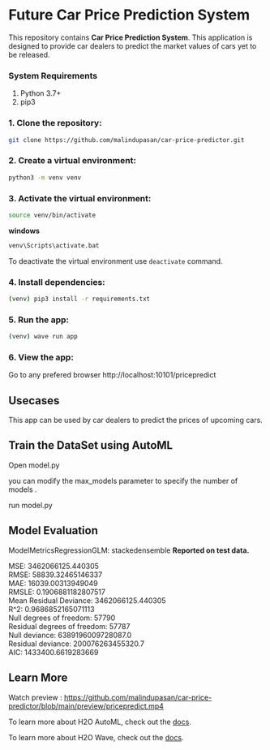 # Future Car Price Prediction System


This repository contains   **Car Price Prediction System**. This application is designed to provide car dealers to predict the market values of cars yet to be released.


### System Requirements

1. Python 3.7+
2. pip3

### 1. Clone the repository:

``` bash
git clone https://github.com/malindupasan/car-price-predictor.git
```

### 2. Create a virtual environment:

``` bash
python3 -m venv venv
```

### 3. Activate the virtual environment:
``` bash
source venv/bin/activate
```

**windows**
``` bash
venv\Scripts\activate.bat
```
To deactivate the virtual environment use ```deactivate``` command.

### 4. Install dependencies:

``` bash
(venv) pip3 install -r requirements.txt 
```

### 5. Run the app:
``` bash
(venv) wave run app
```


### 6. View the app:
Go to any prefered browser http://localhost:10101/pricepredict

## Usecases

This app can be used by car dealers to predict the prices of upcoming cars.

## Train the DataSet using AutoML

Open model.py

you can modify the max_models parameter to specify the number of models . 

run model.py

## Model Evaluation 

ModelMetricsRegressionGLM: stackedensemble
**Reported on test data.**

MSE: 3462066125.440305<br>
RMSE: 58839.32465146337<br>
MAE: 16039.00313949049<br>
RMSLE: 0.1906881182807517<br>
Mean Residual Deviance: 3462066125.440305<br>
R^2: 0.9686852165071113<br>
Null degrees of freedom: 57790<br>
Residual degrees of freedom: 57787<br>
Null deviance: 6389196009728087.0<br>
Residual deviance: 200076263455320.7<br>
AIC: 1433400.6619283669<br>


## Learn More

Watch preview  : https://github.com/malindupasan/car-price-predictor/blob/main/preview/pricepredict.mp4

To learn more about H2O AutoML, check out the [docs](https://docs.h2o.ai/h2o/latest-stable/h2o-docs/automl.html).

To learn more about H2O Wave, check out the [docs](https://wave.h2o.ai/).
